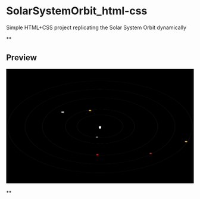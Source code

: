 # SolarSystemOrbit_html-css

Simple HTML+CSS project replicating the Solar System Orbit dynamically

**

## Preview
![Solar System Orbit Preview](public/img/project-preview.png)

**